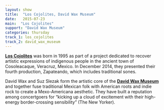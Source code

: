 ```yaml
---
layout: show
title:  "Los Cojolites, David Wax Museum"
date:   2015-07-23
main:  "Los Cojolites"
support: "David Wax Museum"
categories: thursday
track_1: los_cojolites
track_2: david_wax_museum
---
```


**[Los Cojolites](http://facebook.com/loscojolites "Los Cojolites")** was born in 1995 as part of a project dedicated to recover artistic expressions of indigenous people in the ancient town of Cosoleacaque, Veracruz, Mexico. In December 2014, they presented their fourth production, Zapateando, which includes traditional sones.

David Wax and Suz Slezak form the artistic core of the **[David Wax Museum](http://davidwaxmuseum.com "David Wax Museum")** and together fuse traditional Mexican folk with American roots and indie rock to create a Mexo-Americana aesthetic. They have built a reputation among concertgoers for “kicking up a cloud of excitement with their high-energy border-crossing sensibility” (The New Yorker).